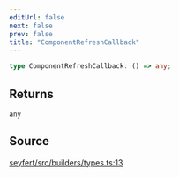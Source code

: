 ```yaml
---
editUrl: false
next: false
prev: false
title: "ComponentRefreshCallback"
---
```


```ts
type ComponentRefreshCallback: () => any;
```

## Returns

`any`

## Source

[seyfert/src/builders/types.ts:13](https://github.com/potoland/potocuit/blob/e332d7a/src/builders/types.ts#L13)
